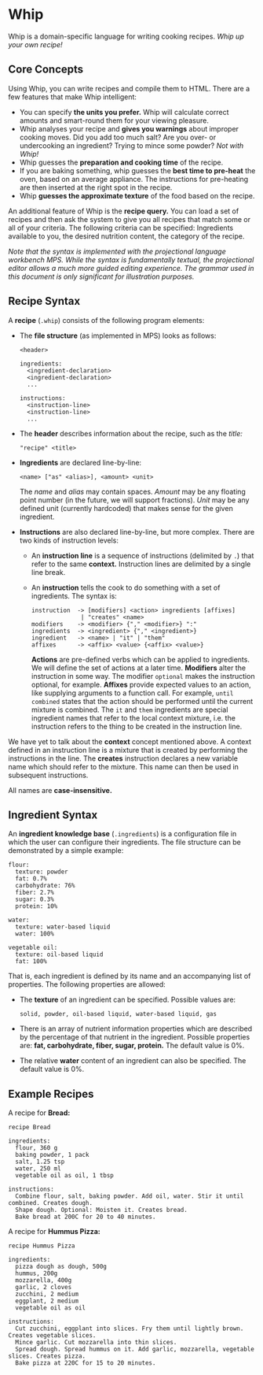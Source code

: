 # Whip

Whip is a domain-specific language for writing cooking recipes. *Whip up your own recipe!*



## Core Concepts

Using Whip, you can write recipes and compile them to HTML. There are a few features that make Whip intelligent:

- You can specify **the units you prefer.** Whip will calculate correct amounts and smart-round them for your viewing pleasure.
- Whip analyses your recipe and **gives you warnings** about improper cooking moves. Did you add too much salt? Are you over- or undercooking an ingredient? Trying to mince some powder? *Not with Whip!*
- Whip guesses the **preparation and cooking time** of the recipe.
- If you are baking something, whip guesses the **best time to pre-heat** the oven, based on an average appliance. The instructions for pre-heating are then inserted at the right spot in the recipe.
- Whip **guesses the approximate texture** of the food based on the recipe.

An additional feature of Whip is the **recipe query.** You can load a set of recipes and then ask the system to give you all recipes that match some or all of your criteria. The following criteria can be specified: Ingredients available to you, the desired nutrition content, the category of the recipe.

*Note that the syntax is implemented with the projectional language workbench MPS. While the syntax is fundamentally textual, the projectional editor allows a much more guided editing experience. The grammar used in this document is only significant for illustration purposes.* 



## Recipe Syntax

A **recipe** (`.whip`) consists of the following program elements:

- The **file structure** (as implemented in MPS) looks as follows:

  ```
  <header>

  ingredients:
    <ingredient-declaration>
    <ingredient-declaration>
    ...

  instructions:
    <instruction-line>
    <instruction-line>
    ...
  ```

- The **header** describes information about the recipe, such as the *title:*

  ```
  "recipe" <title>
  ```

- **Ingredients** are declared line-by-line:

  ```
  <name> ["as" <alias>], <amount> <unit>
  ```

  The *name* and *alias* may contain spaces. *Amount* may be any floating point number (in the future, we will support fractions). *Unit* may be any defined unit (currently hardcoded) that makes sense for the given ingredient.

- **Instructions** are also declared line-by-line, but more complex. There are two kinds of instruction levels:

  - An **instruction line** is a sequence of instructions (delimited by `.`) that refer to the same **context.** Instruction lines are delimited by a single line break.

  - An **instruction** tells the cook to do something with a set of ingredients. The syntax is:

    ```
    instruction  -> [modifiers] <action> ingredients [affixes]
                  | "creates" <name>
    modifiers    -> <modifier> {"," <modifier>} ":"
    ingredients  -> <ingredient> {"," <ingredient>}
    ingredient   -> <name> | "it" | "them"
    affixes      -> <affix> <value> {<affix> <value>}
    ```

    **Actions** are pre-defined verbs which can be applied to ingredients. We will define the set of actions at a later time. **Modifiers** alter the instruction in some way. The modifier `optional` makes the instruction optional, for example. **Affixes** provide expected values to an action, like supplying arguments to a function call. For example,  `until combined` states that the action should be performed until the current mixture is combined. The `it` and `them` ingredients are special ingredient names that refer to the local context mixture, i.e. the instruction refers to the thing to be created in the instruction line.

We have yet to talk about the **context** concept mentioned above. A context defined in an instruction line is a mixture that is created by performing the instructions in the line. The **creates** instruction declares a new variable name which should refer to the mixture. This name can then be used in subsequent instructions.

All names are **case-insensitive.**



## Ingredient Syntax

An **ingredient knowledge base** (`.ingredients`) is a configuration file in which the user can configure their ingredients. The file structure can be demonstrated by a simple example:

```
flour:
  texture: powder
  fat: 0.7%
  carbohydrate: 76%
  fiber: 2.7%
  sugar: 0.3%
  protein: 10%

water:
  texture: water-based liquid
  water: 100%

vegetable oil:
  texture: oil-based liquid
  fat: 100%
```

That is, each ingredient is defined by its name and an accompanying list of properties. The following properties are allowed:

- The **texture** of an ingredient can be specified. Possible values are:

  ```
  solid, powder, oil-based liquid, water-based liquid, gas
  ```

- There is an array of nutrient information properties which are described by the percentage of that nutrient in the ingredient. Possible properties are: **fat, carbohydrate, fiber, sugar, protein.** The default value is 0%.

- The relative **water** content of an ingredient can also be specified. The default value is 0%.





## Example Recipes

A recipe for **Bread:**

```
recipe Bread

ingredients:
  flour, 360 g
  baking powder, 1 pack
  salt, 1.25 tsp
  water, 250 ml
  vegetable oil as oil, 1 tbsp

instructions:
  Combine flour, salt, baking powder. Add oil, water. Stir it until combined. Creates dough.
  Shape dough. Optional: Moisten it. Creates bread.
  Bake bread at 200C for 20 to 40 minutes.
```

A recipe for **Hummus Pizza:**

```
recipe Hummus Pizza

ingredients:
  pizza dough as dough, 500g
  hummus, 200g
  mozzarella, 400g
  garlic, 2 cloves
  zucchini, 2 medium
  eggplant, 2 medium
  vegetable oil as oil

instructions:
  Cut zucchini, eggplant into slices. Fry them until lightly brown. Creates vegetable slices.
  Mince garlic. Cut mozzarella into thin slices.
  Spread dough. Spread hummus on it. Add garlic, mozzarella, vegetable slices. Creates pizza.
  Bake pizza at 220C for 15 to 20 minutes.
```

